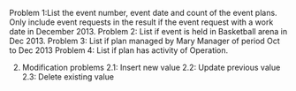 Problem 1:List the event number, event date and count of the event plans.
Only include event requests in the result if the event request with a work date in December 2013.
Problem 2: List if event is held in Basketball arena in Dec 2013.
Problem 3: List if plan managed by Mary Manager of period Oct to Dec 2013
Problem 4: List if plan has activity of Operation.

2. Modification problems
2.1: Insert new value
2.2: Update previous value
2.3: Delete existing value